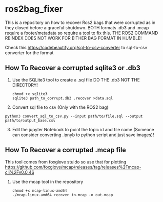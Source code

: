 # ros2bag_fixer
This is a repository on how to recover Ros2 bags that were corrupted as in they closed before a graceful shutdown. BOTH formats .db3 and .mcap require a footer/metadata so require a tool to fix this. THE ROS2 COMMAND REINDEX DOES NOT WORK FOR EITHER BAG FORMAT IN HUMBLE!

Check this https://codebeautify.org/sql-to-csv-converter to sql-to-csv converter for the format

## How To Recover a corrupted sqlite3 or .db3 

1. Use the SQLite3 tool to create a .sql file DO THE .db3 NOT THE DIRECTORY!
   ```
   chmod +x sqlite3
   sqlite3 path_to_corrupt.db3 .recover >data.sql
   ```
2.  Convert sql file to csv (Only with the ROS2 bag)
   ```
   python3 convert_sql_to_csv.py --input path/to/file.sql --output path/to/output_base.csv
   ```

3.  Edit the jupyter Notebook to point the topic id and file name (Someone can consider converting .ipnyb to python script and just save images)!

## How To Recover a corrupted .mcap file 
This tool comes from foxglove stuido so use that for plotting https://github.com/foxglove/mcap/releases/tag/releases%2Fmcap-cli%2Fv0.0.46
1. Use the mcap tool in the repository
   
   ```
   chmod +x mcap-linux-amd64
   ./mcap-linux-amd64 recover in.mcap -o out.mcap
   ```
